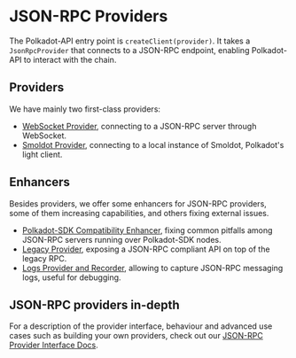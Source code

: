 # JSON-RPC Providers

The Polkadot-API entry point is `createClient(provider)`. It takes a `JsonRpcProvider` that connects to a JSON-RPC endpoint, enabling Polkadot-API to interact with the chain.

## Providers

We have mainly two first-class providers:

- [WebSocket Provider](/providers/ws), connecting to a JSON-RPC server through WebSocket.
- [Smoldot Provider](/providers/sm), connecting to a local instance of Smoldot, Polkadot's light client.

## Enhancers

Besides providers, we offer some enhancers for JSON-RPC providers, some of them increasing capabilities, and others fixing external issues.

- [Polkadot-SDK Compatibility Enhancer](/providers/enhancers#polkadot-sdk-compatibility-layer), fixing common pitfalls among JSON-RPC servers running over Polkadot-SDK nodes.
- [Legacy Provider](./enhancers#legacy-provider), exposing a JSON-RPC compliant API on top of the legacy RPC.
- [Logs Provider and Recorder](./enhancers#logs-provider), allowing to capture JSON-RPC messaging logs, useful for debugging.

## JSON-RPC providers in-depth

For a description of the provider interface, behaviour and advanced use cases such as building your own providers, check out our [JSON-RPC Provider Interface Docs](/providers/json-rpc).
